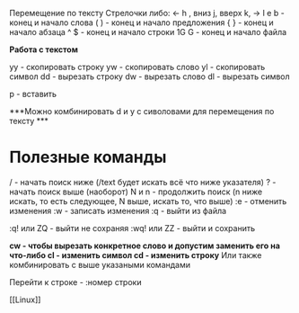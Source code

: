 Перемещение по тексту 
Стрелочки либо:
<- h , вниз j, вверх k, -> I 
e b - конец и начало слова
( ) - конец и начало предложения
{ } - конец и начало абзаца
^ $ - конец и начало строки 
1G G  - конец и начало файла 

**Работа с текстом**

yy - скопировать строку
yw - скопировать слово
yl - скопировать символ 
dd - вырезать строку
dw - вырезать слово 
dl - вырезать символ

p - вставить 

***Можно комбинировать d и y с сиволовами для перемещения по тексту ***


# Полезные команды

/ - начать поиск ниже (/text будет искать всё что ниже указателя) 
? - начать поиск выше (наоборот)
N и n - продолжить поиск (n ниже искать, то есть следующее, N выше, искать то, что выше)
:e - отменить изменения
:w - записать изменения
:q - выйти из файла 

:q! или ZQ - выйти не сохраняя
:wq! или ZZ - выйти и сохранить 


**cw - чтобы вырезать конкретное слово и допустим заменить его на что-либо
cl - изменить символ
cd - изменить строку**
Или также комбинировать с выше указаными командами

Перейти к строке - :номер строки

[[Linux]]  